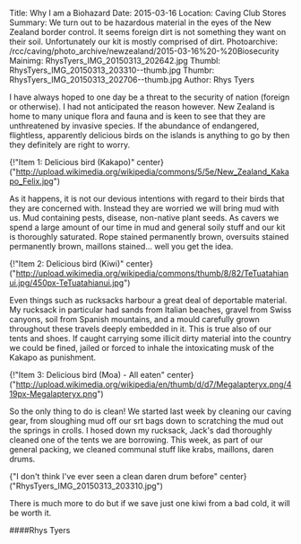 Title: Why I am a Biohazard
Date: 2015-03-16
Location: Caving Club Stores
Summary: We turn out to be hazardous material in the eyes of the New Zealand border control. It seems foreign dirt is not something they want on their soil. Unfortunately our kit is mostly comprised of dirt.
Photoarchive: /rcc/caving/photo_archive/newzealand/2015-03-16%20-%20Biosecurity
Mainimg: RhysTyers_IMG_20150313_202642.jpg
Thumbl: RhysTyers_IMG_20150313_203310--thumb.jpg
Thumbr: RhysTyers_IMG_20150313_202706--thumb.jpg
Author: Rhys Tyers

I have always hoped to one day be a threat to the security of nation (foreign or otherwise). I had not anticipated the reason however. New Zealand is home to many unique flora and fauna and is keen to see that they are unthreatened by invasive species. If the abundance of endangered, flightless, apparently delicious birds on the islands is anything to go by then they definitely are right to worry.

{!"Item 1: Delicious bird (Kakapo)" center}("http://upload.wikimedia.org/wikipedia/commons/5/5e/New_Zealand_Kakapo_Felix.jpg")

As it happens, it is not our devious intentions with regard to their birds that they are concerned with. Instead they are worried we will bring mud with us. Mud containing pests, disease, non-native plant seeds. As cavers we spend a large amount of our time in mud and general soily stuff and our kit is thoroughly saturated. Rope stained permanently brown, oversuits stained permanently brown, maillons stained... well you get the idea.

{!"Item 2: Delicious bird (Kiwi)" center}("http://upload.wikimedia.org/wikipedia/commons/thumb/8/82/TeTuatahianui.jpg/450px-TeTuatahianui.jpg")

Even things such as rucksacks harbour a great deal of deportable material. My rucksack in particular had sands from Italian beaches, gravel from Swiss canyons, soil from Spanish mountains, and a mould carefully grown throughout these travels deeply embedded in it. This is true also of our tents and shoes. If caught carrying some illicit dirty material into the country we could be fined, jailed or forced to inhale the intoxicating musk of the Kakapo as punishment.

{!"Item 3: Delicious bird (Moa) - All eaten" center}("http://upload.wikimedia.org/wikipedia/en/thumb/d/d7/Megalapteryx.png/419px-Megalapteryx.png")

So the only thing to do is clean! We started last week by cleaning our caving gear, from sloughing mud off our srt bags down to scratching the mud out the springs in crolls. I hosed down my rucksack, Jack's dad thoroughly cleaned one of the tents we are borrowing. This week, as part of our general packing, we cleaned communal stuff like krabs, maillons, daren drums.

{"I don't think I've ever seen a clean daren drum before" center}("RhysTyers_IMG_20150313_203310.jpg")

There is much more to do but if we save just one kiwi from a bad cold, it will be worth it.

####Rhys Tyers
